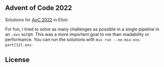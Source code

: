 ## Advent of Code 2022

Solutions for [AoC 2022](https://adventofcode.com/2022) in Elixir.

For fun, I tried to solve as many challenges as possible in a single pipeline in an `.exs` script. This was a more important goal to me than readability or performance. You can run the solutions with `mix run --no-mix-exs part[12].exs`.

## License

